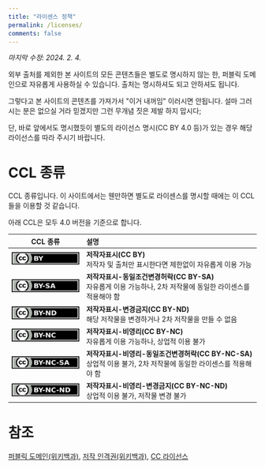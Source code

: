 ```yaml
---
title: "라이센스 정책"
permalink: /licenses/
comments: false
---
```

<i class="fa-sharp fa-regular fa-file-pen"></i> *마지막 수정: 2024. 2. 4.*

외부 출처를 제외한 본 사이트의 모든 콘텐츠들은 별도로 명시하지 않는 한, 퍼블릭 도메인으로 자유롭게 사용하실 수 있습니다. 출처는 명시하셔도 되고 안하셔도 됩니다.

그렇다고 본 사이트의 콘텐츠를 가져가서 "이거 내꺼임" 이러시면 안됩니다. 설마 그러시는 분은 없으실 거라 믿겠지만 그런 무개념 짓은 제발 하지 맙시다;

단, 바로 앞에서도 명시했듯이 별도의 라이선스 명시(CC BY 4.0 등)가 있는 경우 해당 라이선스를 따라 주시기 바랍니다.

# CCL 종류
CCL 종류입니다. 이 사이트에서는 웬만하면 별도로 라이센스를 명시할 때에는 이 CCL들을 이용할 것 같습니다.

아래 CCL은 모두 4.0 버전을 기준으로 합니다.

| CCL 종류 | 설명 |
| :---: | :--- |
| <img src="/assets/images/by.svg" alt="CC BY 4.0" title="CC BY 4.0"> | **저작자표시(CC BY)**<br>저작자 및 출처만 표시한다면 제한없이 자유롭게 이용 가능 |
| <img src="/assets/images/by-sa.svg" alt="CC BY-SA 4.0" title="CC BY-SA 4.0"> | **저작자표시-동일조건변경허락(CC BY-SA)**<br>자유롭게 이용 가능하나, 2차 저작물에 동일한 라이센스를 적용해야 함 |
| <img src="/assets/images/by-nd.svg" alt="CC BY-ND 4.0" title="CC BY-ND 4.0"> | **저작자표시-변경금지(CC BY-ND)**<br>해당 저작물을 변경하거나 2차 저작물을 만들 수 없음 |
| <img src="/assets/images/by-nc.svg" alt="CC BY-NC 4.0" title="CC BY-NC 4.0"> | **저작자표시-비영리(CC BY-NC)**<br>자유롭게 이용 가능하나, 상업적 이용 불가 |
| <img src="/assets/images/by-nc-sa.svg" alt="CC BY-NC-SA 4.0" title="CC BY-NC-SA 4.0"> | **저작자표시-비영리-동일조건변경허락(CC BY-NC-SA)**<br>상업적 이용 불가, 2차 저작물에 동일한 라이센스를 적용해야 함 |
| <img src="/assets/images/by-nc-nd.svg" alt="CC BY-NC-ND 4.0" title="CC BY-NC-ND 4.0"> | **저작자표시-비영리-변경금지(CC BY-NC-ND)**<br>상업적 이용 불가, 저작물 변경 불가 |

# 참조
[퍼블릭 도메인(위키백과)](https://ko.wikipedia.org/wiki/%ED%8D%BC%EB%B8%94%EB%A6%AD_%EB%8F%84%EB%A9%94%EC%9D%B8), [저작 인격권(위키백과)](https://ko.wikipedia.org/wiki/%EC%A0%80%EC%9E%91_%EC%9D%B8%EA%B2%A9%EA%B6%8C), [CC 라이선스](https://ccl.cckorea.org/about/)